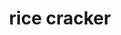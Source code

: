 ---
layout: food&drink
title: rice cracker
emoji: rice_cracker
permalink: 🍘.html
image: assets/img/3moji/rice_cracker.png
---